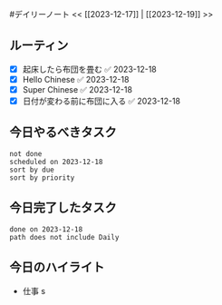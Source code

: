 #デイリーノート
<< [[2023-12-17]] | [[2023-12-19]] >>
## ルーティン
- [x] 起床したら布団を畳む ✅ 2023-12-18
- [x] Hello Chinese ✅ 2023-12-18
- [x] Super Chinese ✅ 2023-12-18
- [x] 日付が変わる前に布団に入る ✅ 2023-12-18
## 今日やるべきタスク
```tasks
not done
scheduled on 2023-12-18
sort by due
sort by priority
```
## 今日完了したタスク
```tasks
done on 2023-12-18
path does not include Daily
```
## 今日のハイライト
- 仕事
s